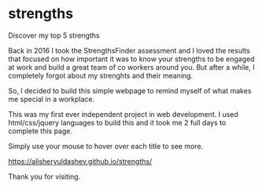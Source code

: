 # strengths
Discover my top 5 strengths 

Back in 2016 I took the StrengthsFinder assessment and I loved the results that focused on how important it was to know your strengths to be engaged at work and build a great team of co workers around you. But after a while, I completely forgot about my strenghts and their meaning. 

So, I decided to build this simple webpage to remind myself of what makes me special in a workplace. 

This was my first ever independent project in web development. I used html/css/jquery languages to build this and it took me 2 full days to complete this page. 

Simply use your mouse to hover over each title to see more.

https://alisheryuldashev.github.io/strengths/

Thank you for visiting. 
